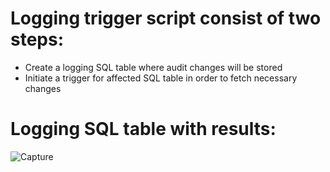 # Logging trigger script consist of two steps:
- Create a logging SQL table where audit changes will be stored
- Initiate a trigger for affected SQL table in order to fetch necessary changes

# Logging SQL table with results:
![Capture](https://github.com/milosp-89/logging_trigger_script/assets/155644532/e299ec32-9348-427f-ad88-7e84ffd957a2)
